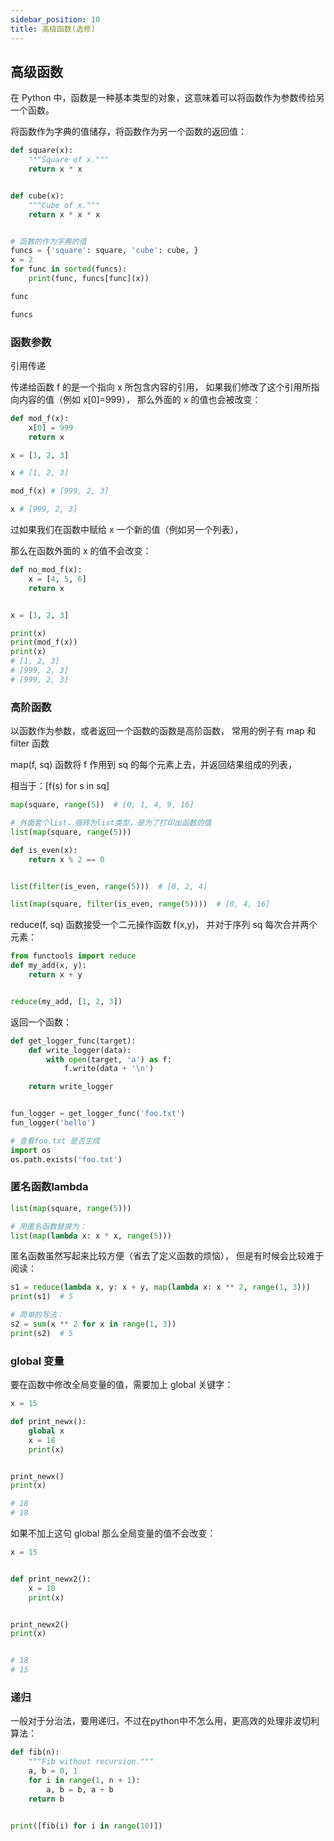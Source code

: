 ```yaml
---
sidebar_position: 10
title: 高级函数(选修)
---
```


## 高级函数

在 Python 中，函数是一种基本类型的对象，这意味着可以将函数作为参数传给另一个函数。

将函数作为字典的值储存，将函数作为另一个函数的返回值：

```python
def square(x):
    """Square of x."""
    return x * x


def cube(x):
    """Cube of x."""
    return x * x * x


# 函数的作为字典的值
funcs = {'square': square, 'cube': cube, }
x = 2
for func in sorted(funcs):
    print(func, funcs[func](x))
```

```python
func
```

```python
funcs
```

### 函数参数

引用传递

传递给函数 f 的是一个指向 x 所包含内容的引用，
如果我们修改了这个引用所指向内容的值（例如 x[0]=999），
那么外面的 x 的值也会被改变：

```python
def mod_f(x):
    x[0] = 999
    return x

x = [1, 2, 3]

x # [1, 2, 3]
```

```python
mod_f(x) # [999, 2, 3]
```

```python
x # [999, 2, 3]
```

过如果我们在函数中赋给 x 一个新的值（例如另一个列表），

那么在函数外面的 x 的值不会改变：

```python
def no_mod_f(x):
    x = [4, 5, 6]
    return x


x = [1, 2, 3]

print(x)
print(mod_f(x))
print(x)
# [1, 2, 3]
# [999, 2, 3]
# [999, 2, 3]
```

### 高阶函数

以函数作为参数，或者返回一个函数的函数是高阶函数，
常用的例子有 map 和 filter 函数

map(f, sq) 函数将 f 作用到 sq 的每个元素上去，并返回结果组成的列表，

相当于：[f(s) for s in sq]

```python
map(square, range(5))  # [0, 1, 4, 9, 16]
```

```python
# 外面套个list，强转为list类型，是为了打印出函数的值
list(map(square, range(5)))
```

```python
def is_even(x):
    return x % 2 == 0


list(filter(is_even, range(5)))  # [0, 2, 4]
```

```python
list(map(square, filter(is_even, range(5))))  # [0, 4, 16]
```

reduce(f, sq) 函数接受一个二元操作函数 f(x,y)，
并对于序列 sq 每次合并两个元素：

```python
from functools import reduce
def my_add(x, y):
    return x + y


reduce(my_add, [1, 2, 3])
```

返回一个函数：

```python
def get_logger_func(target):
    def write_logger(data):
        with open(target, 'a') as f:
            f.write(data + '\n')

    return write_logger


fun_logger = get_logger_func('foo.txt')
fun_logger('hello')
```

```python
# 查看foo.txt 是否生成
import os
os.path.exists('foo.txt')
```

### 匿名函数lambda

```python
list(map(square, range(5)))
```

```python
# 用匿名函数替换为：
list(map(lambda x: x * x, range(5)))
```

匿名函数虽然写起来比较方便（省去了定义函数的烦恼），
但是有时候会比较难于阅读：

```python
s1 = reduce(lambda x, y: x + y, map(lambda x: x ** 2, range(1, 3)))
print(s1)  # 5
```

```python
# 简单的写法：
s2 = sum(x ** 2 for x in range(1, 3))
print(s2)  # 5
```

### global 变量

要在函数中修改全局变量的值，需要加上 global 关键字：

```python
x = 15

def print_newx():
    global x
    x = 18
    print(x)


print_newx()
print(x)

# 18
# 18
```

如果不加上这句 global 那么全局变量的值不会改变：

```python
x = 15


def print_newx2():
    x = 18
    print(x)


print_newx2()
print(x)


# 18
# 15
```

### 递归

一般对于分治法，要用递归，不过在python中不怎么用，更高效的处理非波切利算法：

```python
def fib(n):
    """Fib without recursion."""
    a, b = 0, 1
    for i in range(1, n + 1):
        a, b = b, a + b
    return b


print([fib(i) for i in range(10)])

```
